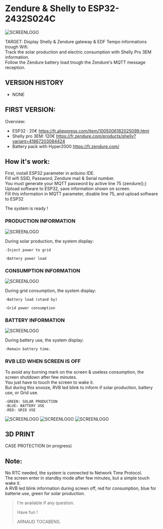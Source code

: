 # Zendure & Shelly to ESP32-2432S024C

![SCREENLOGO](https://github.com/Pidow/Zendure-ESP32-2432S024C/blob/main/img/IMG1.jpg?raw=true)

TARGET:
Display Shelly & Zendure gateway & EDF Tempo informations trough Wifi.  
Track the solar production and electric consumption with Shelly Pro 3EM information.  
Follow the Zendure battery load trough the Zendure's MQTT message reception.  


## VERSION HISTORY
*   NONE

## FIRST VERSION:

Overview:
*   ESP32 : 20€ https://fr.aliexpress.com/item/1005006182025099.html
*   Shelly pro 3EM: 120€ https://fr.zendure.com/products/shelly?variant=41867203084424
*   Battery pack with Hyper2000 https://fr.zendure.com/

## How it's work:
First, install ESP32 parameter in arduino IDE.  
Fill wifi SSID, Password; Zendure mail & Serial number.  
You must generate your MQTT password by active line 75 (zendure();)  
Upload software to ESP32, save information shown on screen.  
Fill this information in MQTT parameter, disable line 75, and upload software to ESP32  

The system is ready !

### PRODUCTION INFORMATION
![SCREENLOGO](https://github.com/Pidow/Zendure-ESP32-2432S024C/blob/main/img/SCREENON_Prod.jpg?raw=true)

During solar production, the system display:

	-Inject power to grid
	
	-Battery power load

### CONSUMPTION INFORMATION
![SCREENLOGO](https://github.com/Pidow/Zendure-ESP32-2432S024C/blob/main/img/SCREENON_Conso.jpg?raw=true)

During grid consumption, the system display:

	-Battery load (stand by)
	
	-Grid power consumption

### BATTERY INFORMATION
![SCREENLOGO](https://github.com/Pidow/Zendure-ESP32-2432S024C/blob/main/img/SCREENON_Batterie.jpg?raw=true)

During battery use, the system display:

	-Remain battery time.
	
### RVB LED WHEN SCREEN IS OFF
To avoid any burning mark on the screen & useless consumption, the screen shutdown after few minutes.  
You just have to  touch the screen to wake it.  
But during this snooze, RVB led blink to inform if solar production, battery use, or Grid use.  

	-GREEN: SOLAR PRODUCTION  
	-BLUE: BATTERY USE  
	-RED: GRID USE  

![SCREENLOGO](https://github.com/Pidow/Zendure-ESP32-2432S024C/blob/main/img/SCREENOFF_Prod.jpg?raw=true)
![SCREENLOGO](https://github.com/Pidow/Zendure-ESP32-2432S024C/blob/main/img/SCREENOFF_Battery.jpg?raw=true)
![SCREENLOGO](https://github.com/Pidow/Zendure-ESP32-2432S024C/blob/main/img/SCREENOFF_Conso.jpg?raw=true)

## 3D PRINT
CASE PROTECTION (in progress)



## Note:
No RTC needed, the system is connected to Network Time Protocol.  
The screen enter in standby mode after few minutes, but a simple touch wake it.  
A RVB led blink information during screen off, red for consumption, blue for batterie use, green for solar production.  

> I'm available if any question.
> 
> Have fun !
> 
>    ARNAUD TOCABENS.
